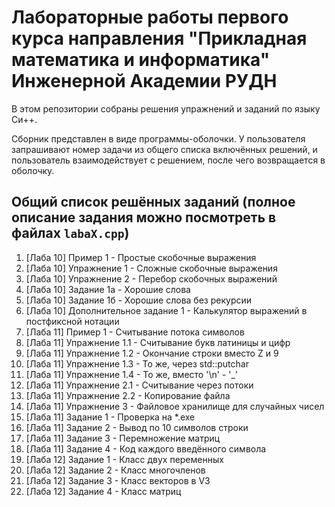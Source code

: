 # Лабораторные работы первого курса направления "Прикладная математика и информатика" Инженерной Академии РУДН

В этом репозитории собраны решения упражнений и заданий по языку Си++.

Сборник представлен в виде программы-оболочки. У пользователя запрашивают номер задачи из общего списка включённых решений, и пользователь взаимодействует с решением, после чего возвращается в оболочку.

## Общий список решённых заданий (полное описание задания можно посмотреть в файлах `labaX.cpp`)

1. [Лаба 10] Пример 1 - Простые скобочные выражения
1. [Лаба 10] Упражнение 1 - Сложные скобочные выражения
1. [Лаба 10] Упражнение 2 - Перебор скобочных выражений
1. [Лаба 10] Задание 1а - Хорошие слова
1. [Лаба 10] Задание 1б - Хорошие слова без рекурсии
1. [Лаба 10] Дополнительное задание 1 - Калькулятор выражений в постфиксной нотации
1. [Лаба 11] Пример 1 - Считывание потока символов
1. [Лаба 11] Упражнение 1.1 - Считывание букв латиницы и цифр
1. [Лаба 11] Упражнение 1.2 - Окончание строки вместо Z и 9
1. [Лаба 11] Упражнение 1.3 - То же, через std::putchar
1. [Лаба 11] Упражнение 1.4 - То же, вместо '\\n' - '_'
1. [Лаба 11] Упражнение 2.1 - Считывание через потоки
1. [Лаба 11] Упражнение 2.2 - Копирование файла
1. [Лаба 11] Упражнение 3 - Файловое хранилище для случайных чисел
1. [Лаба 11] Задание 1 - Проверка на *.exe
1. [Лаба 11] Задание 2 - Вывод по 10 символов строки
1. [Лаба 11] Задание 3 - Перемножение матриц
1. [Лаба 11] Задание 4 - Код каждого введённого символа
1. [Лаба 12] Задание 1 - Класс двух переменных
1. [Лаба 12] Задание 2 - Класс многочленов
1. [Лаба 12] Задание 3 - Класс векторов в V3
1. [Лаба 12] Задание 4 - Класс матриц
